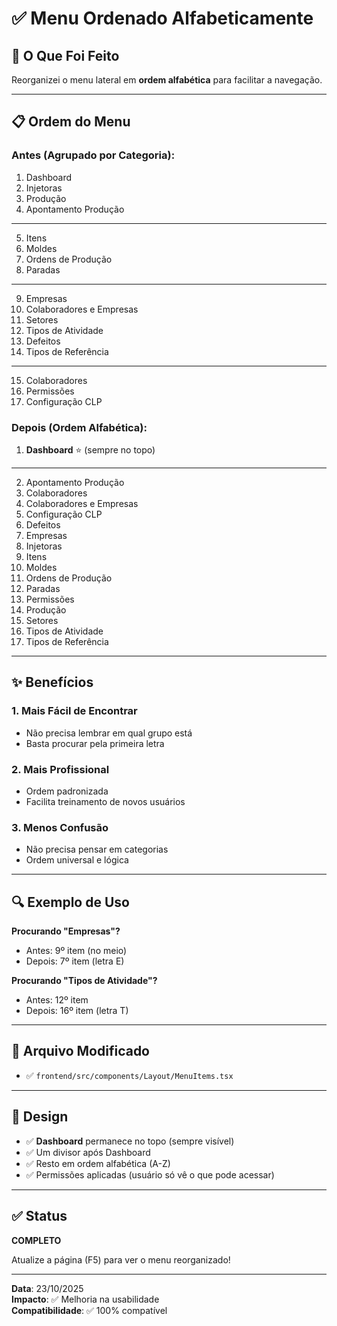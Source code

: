 # ✅ Menu Ordenado Alfabeticamente

## 🎯 O Que Foi Feito

Reorganizei o menu lateral em **ordem alfabética** para facilitar a navegação.

---

## 📋 Ordem do Menu

### Antes (Agrupado por Categoria):
1. Dashboard
2. Injetoras
3. Produção
4. Apontamento Produção
--- 
5. Itens
6. Moldes
7. Ordens de Produção
8. Paradas
---
9. Empresas
10. Colaboradores e Empresas
11. Setores
12. Tipos de Atividade
13. Defeitos
14. Tipos de Referência
---
15. Colaboradores
16. Permissões
17. Configuração CLP

### Depois (Ordem Alfabética):
1. **Dashboard** ⭐ (sempre no topo)
---
2. Apontamento Produção
3. Colaboradores
4. Colaboradores e Empresas
5. Configuração CLP
6. Defeitos
7. Empresas
8. Injetoras
9. Itens
10. Moldes
11. Ordens de Produção
12. Paradas
13. Permissões
14. Produção
15. Setores
16. Tipos de Atividade
17. Tipos de Referência

---

## ✨ Benefícios

### 1. **Mais Fácil de Encontrar**
- Não precisa lembrar em qual grupo está
- Basta procurar pela primeira letra

### 2. **Mais Profissional**
- Ordem padronizada
- Facilita treinamento de novos usuários

### 3. **Menos Confusão**
- Não precisa pensar em categorias
- Ordem universal e lógica

---

## 🔍 Exemplo de Uso

**Procurando "Empresas"?**
- Antes: 9º item (no meio)
- Depois: 7º item (letra E)

**Procurando "Tipos de Atividade"?**
- Antes: 12º item
- Depois: 16º item (letra T)

---

## 📁 Arquivo Modificado

- ✅ `frontend/src/components/Layout/MenuItems.tsx`

---

## 🎨 Design

- ✅ **Dashboard** permanece no topo (sempre visível)
- ✅ Um divisor após Dashboard
- ✅ Resto em ordem alfabética (A-Z)
- ✅ Permissões aplicadas (usuário só vê o que pode acessar)

---

## ✅ Status

**COMPLETO**

Atualize a página (F5) para ver o menu reorganizado!

---

**Data**: 23/10/2025  
**Impacto**: ✅ Melhoria na usabilidade  
**Compatibilidade**: ✅ 100% compatível

